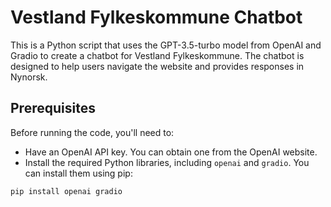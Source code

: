 # Vestland Fylkeskommune Chatbot

This is a Python script that uses the GPT-3.5-turbo model from OpenAI and Gradio to create a chatbot for Vestland Fylkeskommune. The chatbot is designed to help users navigate the website and provides responses in Nynorsk.

## Prerequisites

Before running the code, you'll need to:

- Have an OpenAI API key. You can obtain one from the OpenAI website.
- Install the required Python libraries, including `openai` and `gradio`. You can install them using pip:

```bash
pip install openai gradio
